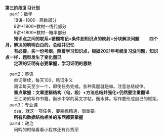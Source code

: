 **第三阶段复习计划<br>**
&emsp;part1：数学<br>
&emsp;&emsp;18讲+1800--高数部分<br>
&emsp;&emsp;9讲+1800+教材--线代部分<br>
&emsp;&emsp;9讲+1800+教材--概率部分<br>
&emsp;&emsp;**知识点之间的联系+错题笔记+条件到知识点的映射+分块解决问题**
&emsp;&emsp;**四个月，解决的明明白白的，总结并记忆<br>**
&emsp;&emsp;**有必要，买一份考纲，照着学习知识点，根据2021年考纲复习没问题，知识点一样，题型发生了变化而已<br>**
&emsp;&emsp;**定理的证明有必要掌握，学习证明的思路<br>**

&emsp;part2：英语<br>
&emsp;&emsp;单词继续，每天100，熟词生义<br>
&emsp;&emsp;阅读每天至少一个，即使任务完成。各种真题就是做。注意总结规律。<br>
&emsp;&emsp;**重点掌握：文章逻辑结构（句，段）+方法总结并强化+仍然要注重翻译<br>**
&emsp;&emsp;王江涛的写作书籍，衡水中学的英文字帖，衡水体。写作要形成自己的框架。<br>
&emsp;part3：专业课<br>
&emsp;&emsp;dsa，就这一项任务，要熟练精通，很重要。<br>
&emsp;&emsp;**所有和数据结构相关的东西都要掌握<br>**
&emsp;part4：政治<br>
&emsp;&emsp;闲暇的时候看看小程序还有肖秀荣<br>
